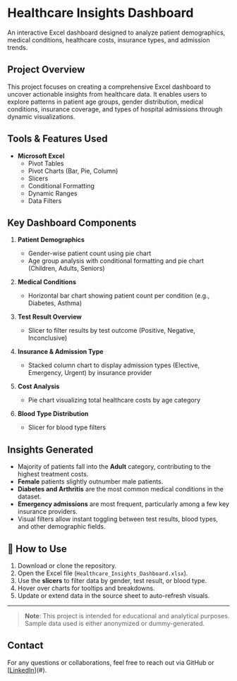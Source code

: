 # Healthcare Insights Dashboard

An interactive Excel dashboard designed to analyze patient demographics, medical conditions, healthcare costs, insurance types, and admission trends.

## Project Overview

This project focuses on creating a comprehensive Excel dashboard to uncover actionable insights from healthcare data. It enables users to explore patterns in patient age groups, gender distribution, medical conditions, insurance coverage, and types of hospital admissions through dynamic visualizations.

## Tools & Features Used

- **Microsoft Excel**
  - Pivot Tables
  - Pivot Charts (Bar, Pie, Column)
  - Slicers
  - Conditional Formatting
  - Dynamic Ranges
  - Data Filters

## Key Dashboard Components

1. **Patient Demographics**
   - Gender-wise patient count using pie chart
   - Age group analysis with conditional formatting and pie chart (Children, Adults, Seniors)

2. **Medical Conditions**
   - Horizontal bar chart showing patient count per condition (e.g., Diabetes, Asthma)

3. **Test Result Overview**
   - Slicer to filter results by test outcome (Positive, Negative, Inconclusive)

4. **Insurance & Admission Type**
   - Stacked column chart to display admission types (Elective, Emergency, Urgent) by insurance provider

5. **Cost Analysis**
   - Pie chart visualizing total healthcare costs by age category

6. **Blood Type Distribution**
   - Slicer for blood type filters

## Insights Generated

- Majority of patients fall into the **Adult** category, contributing to the highest treatment costs.
- **Female** patients slightly outnumber male patients.
- **Diabetes and Arthritis** are the most common medical conditions in the dataset.
- **Emergency admissions** are most frequent, particularly among a few key insurance providers.
- Visual filters allow instant toggling between test results, blood types, and other demographic fields.


## 📎 How to Use

1. Download or clone the repository.
2. Open the Excel file (`Healthcare_Insights_Dashboard.xlsx`).
3. Use the **slicers** to filter data by gender, test result, or blood type.
4. Hover over charts for tooltips and breakdowns.
5. Update or extend data in the source sheet to auto-refresh visuals.

---

> **Note**: This project is intended for educational and analytical purposes. Sample data used is either anonymized or dummy-generated.

## Contact

For any questions or collaborations, feel free to reach out via GitHub or [[LinkedIn](https://www.linkedin.com/in/abhiramkandoori7/)](#).

